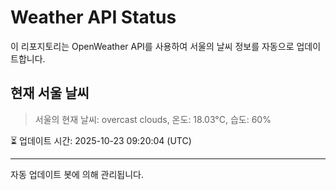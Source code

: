
# Weather API Status

이 리포지토리는 OpenWeather API를 사용하여 서울의 날씨 정보를 자동으로 업데이트합니다.

## 현재 서울 날씨
> 서울의 현재 날씨: overcast clouds, 온도: 18.03°C, 습도: 60%

⏳ 업데이트 시간: 2025-10-23 09:20:04 (UTC)

---
자동 업데이트 봇에 의해 관리됩니다.
